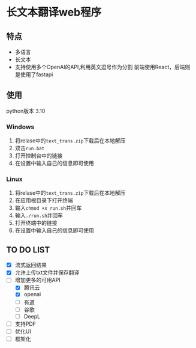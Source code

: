 # 长文本翻译web程序
## 特点
- 多语言
- 长文本
- 支持使用多个OpenAI的API,利用英文逗号作为分割
前端使用React，后端则是使用了fastapi

## 使用
python版本 3.10
### Windows
1. 将relase中的`text_trans.zip`下载后在本地解压
2. 双击`run.bat`
3. 打开控制台中的链接
4. 在设置中输入自己的信息即可使用
### Linux
1. 将relase中的`text_trans.zip`下载后在本地解压
2. 在应用根目录下打开终端
3. 输入`chmod +x run.sh`并回车
4. 输入`./run.sh`并回车
5. 打开终端中的链接
6. 在设置中输入自己的信息即可使用

## TO DO LIST
- [x] 流式返回结果
- [x] 允许上传txt文件并保存翻译
- [ ] 增加更多的可用API
  - [x] 腾讯云
  - [x] openai
  - [ ] 有道
  - [ ] 谷歌
  - [ ] DeepL
- [ ] 支持PDF
- [ ] 优化UI
- [ ] 框架化